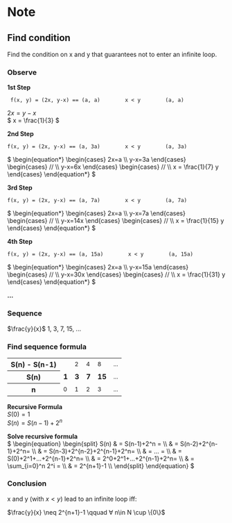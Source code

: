 # Note

## Find condition
Find the condition on x and y that guarantees not to enter an infinite loop.

### Observe

**1st Step**  
```
 f(x, y) = (2x, y-x) == (a, a)        x < y        (a, a)
```

$` 2x=y-x `$  
$` x = \frac{1}{3} `$

**2nd Step**  
```
f(x, y) = (2x, y-x) == (a, 3a)        x < y        (a, 3a)
```

$`
\begin{equation*}
    \begin{cases}
        2x=a \\
        y-x=3a 
    \end{cases}
    \begin{cases}
        //  \\
        y-x=6x 
    \end{cases}
    \begin{cases}
        //  \\
        x = \frac{1}{7} y 
    \end{cases}
\end{equation*}
`$

**3rd Step**  
```
f(x, y) = (2x, y-x) == (a, 7a)        x < y        (a, 7a)
```

$`
\begin{equation*}
    \begin{cases}
        2x=a \\
        y-x=7a 
    \end{cases}
    \begin{cases}
        //  \\
        y-x=14x 
    \end{cases}
    \begin{cases}
        //  \\
        x = \frac{1}{15} y 
    \end{cases}
\end{equation*}
`$

**4th Step**  
```
f(x, y) = (2x, y-x) == (a, 15a)        x < y        (a, 15a)
```

$`
\begin{equation*}
    \begin{cases}
        2x=a \\
        y-x=15a 
    \end{cases}
    \begin{cases}
        //  \\
        y-x=30x 
    \end{cases}
    \begin{cases}
        //  \\
        x = \frac{1}{31} y 
    \end{cases}
\end{equation*}
`$

**...**  

### Sequence

$\frac{y}{x}$ 1, 3, 7, 15, ...

### Find sequence formula

<table>

  <tr>
    <th>S(n) - S(n-1)</th>
    <td><small></small></td>
    <td><small>2</small></td>
    <td><small>4</small></td>
    <td><small>8</small></td>
    <td><small>...</small></td>
  </tr>
  <tr>
    <th>S(n)</th>
    <td><b>1</b></td>
    <td><b>3</b></td>
    <td><b>7</b></td>
    <td><b>15</b></td>
    <td><small>...</small></td>
  </tr>
    <tr>
    <th>n</th>
    <td><small>0</small></td>
    <td><small>1</small></td>
    <td><small>2</small></td>
    <td><small>3</small></td>
    <td><small>...</small></td>
    </tr>
</table>

**Recursive Formula**  
$`S(0)=1`$  
$`S(n)=S(n-1)+2^n`$

**Solve recursive formula**  
$`
\begin{equation}
\begin{split}
S(n) & = S(n-1)+2^n = \\
 & = S(n-2)+2^{n-1}+2^n= \\
 & = S(n-3)+2^{n-2}+2^{n-1}+2^n= \\
 & = ... = \\
 & = S(0)+2^1+...+2^{n-1}+2^n= \\
 & = 2^0+2^1+...+2^{n-1}+2^n= \\
 & = \sum_{i=0}^n 2^i = \\
 & = 2^{n+1}-1 \\
\end{split}
\end{equation}
`$  

### Conclusion
x and y (with $`x < y`$) lead to an infinite loop iff:  

$`\frac{y}{x} \neq 2^{n+1}-1 \qquad ∀ n\in N \cup \{0\}`$